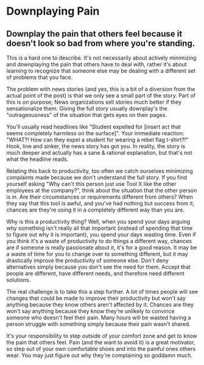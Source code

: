 # Downplaying Pain

## Downplay the pain that others feel because it doesn't look so bad from where you're standing.

This is a hard one to describe. It's not necessarily about actively minimizing and downplaying the pain that others have to deal with, rather it's about learning to recognize that someone else may be dealing with a different set of problems that you face.

The problem with news stories (and yes, this is a bit of a diversion from the actual point of the post) is that we only see a small part of the story. Part of this is on purpose; News organizations sell stories much better if they sensationalize them. Giving the full story usually downplay's the "outrageousness" of the situation that gets eyes on their pages.

You'll usually read headlines like "Student expelled for [insert act that seems completely harmless on the surface]". Your immediate reaction: "WHAT?! How can they expel a student for wearing a rebel flag t-shirt?!" Hook, line and sinker, the news story has got you. In reality, the story is much deeper and actually has a sane & rational explanation, but that's not what the headline reads.

Relating this back to productivity, too often we catch ourselves minimizing complaints made because we don't understand the full story. If you find yourself asking "Why can't this person just use Tool X like the other employees at the company?", think about the situation that the other person is in. Are their circumstances or requirements different from others? When they say that this tool is awful, and you've had nothing but success from it, chances are they're using it in a completely different way than you are.

Why is this a productivity thing? Well, when you spend your days arguing why something isn't really all that important (instead of spending that time to figure out why it is important), you spend your days wasting time. Even if you think it's a waste of productivity to do things a different way, chances are if someone is really passionate about it, it's for a good reason. It may be a waste of time for you to change over to something different, but it may drastically improve the productivity of someone else. Don't deny alternatives simply because you don't see the need for them. Accept that people are different, have different needs, and therefore need different solutions.

The real challenge is to take this a step further. A lot of times people will see changes that could be made to improve their productivity but won't say anything because they know others aren't affected by it. Chances are they won't say anything because they know they're unlikely to convince someone who doesn't feel their pain. Many hours will be wasted having a person struggle with something simply because their pain wasn't shared.

It's your responsibility to step outside of your comfort zone and get to know the pain that others feel. Pain (and the want to avoid it) is a great motivator, so step out of your own comfortable shoes and into the painful ones others wear. You may just figure out why they're complaining so goddamn much.